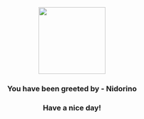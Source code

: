 <p align="center">
            <img src="https://raw.githubusercontent.com/PokeAPI/sprites/master/sprites/pokemon/33.png" width="150" height="150">
          </p>
          <h3 align="center">You have been greeted by - <b>Nidorino</b></h3>
          <h3 align="center">Have a nice day!</h3>
        